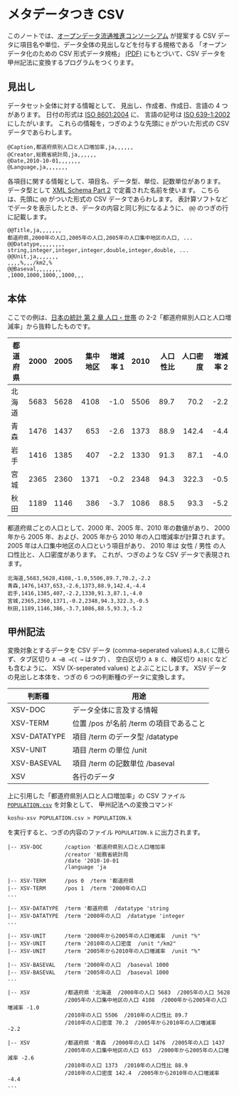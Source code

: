 # メタデータつき CSV


このノートでは、[オープンデータ流通推進コンソーシアム] が提案する
CSV データに項目名や単位、データ全体の見出しなどを付与する規格である
「オープンデータ化のための CSV 形式データ規格」
[(PDF)][オープンデータ化のための CSV 形式データ規格]
にもとづいて、CSV データを甲州記法に変換するプログラムをつくります。


見出し
--------------------------------------------

データセット全体に対する情報として、
見出し、作成者、作成日、言語の 4 つがあります。
日付の形式は [ISO 8601:2004] に、
言語の記号は [ISO 639-1:2002] にしたがいます。
これらの情報を，つぎのような先頭に `@` がついた形式の
CSV データであらわします。

    @Caption,都道府県別人口と人口増加率,ja,,,,,,
    @Creator,総務省統計局,ja,,,,,,
    @Date,2010-10-01,,,,,,,
    @Language,ja,,,,,,,

各項目に関する情報として、項目名、データ型、単位、記数単位があります。
データ型として [XML Schema Part 2] で定義された名前を使います。
こちらは、先頭に `@@` がついた形式の CSV データであらわします。
表計算ソフトなどでデータを表示したとき、データの内容と同じ列になるように、
`@@` のつぎの行に記載します。

    @@Title,ja,,,,,,,
    都道府県,2000年の人口,2005年の人口,2005年の人口集中地区の人口, ...
    @@Datatype,,,,,,,,
    string,integer,integer,integer,double,integer,double, ...
    @@Unit,ja,,,,,,,
    ,,,,%,,,/km2,%
    @@Baseval,,,,,,,,
    ,1000,1000,1000,,1000,,,


本体
--------------------------------------------

ここでの例は、[日本の統計 第 2 章 人口・世帯] の
2-2「都道府県別人口と人口増減率」から抜粋したものです。

| 都道府県 | 2000 | 2005 | 集中地区 | 増減率 1 | 2010 | 人口性比 | 人口密度 | 増減率 2 |
|-------|-----:|-----:|-----:|-----:|-----:|-----:|------:|-----:|
| 北海道 | 5683 | 5628 | 4108 | -1.0 | 5506 | 89.7 |  70.2 | -2.2 |
| 青森   | 1476 | 1437 |  653 | -2.6 | 1373 | 88.9 | 142.4 | -4.4 |
| 岩手   | 1416 | 1385 |  407 | -2.2 | 1330 | 91.3 |  87.1 | -4.0 |
| 宮城   | 2365 | 2360 | 1371 | -0.2 | 2348 | 94.3 | 322.3 | -0.5 |
| 秋田   | 1189 | 1146 |  386 | -3.7 | 1086 | 88.5 |  93.3 | -5.2 |

都道府県ごとの人口として、2000 年、2005 年、2010 年の数値があり、
2000 年から 2005 年、および、2005 年から 2010 年の人口増減率が計算されます。
2005 年は人口集中地区の人口という項目があり、
2010 年は 女性 / 男性 の人口性比と、人口密度があります。
これが、つぎのような CSV データで表現されます。

    北海道,5683,5628,4108,-1.0,5506,89.7,70.2,-2.2
    青森,1476,1437,653,-2.6,1373,88.9,142.4,-4.4
    岩手,1416,1385,407,-2.2,1330,91.3,87.1,-4.0
    宮城,2365,2360,1371,-0.2,2348,94.3,322.3,-0.5
    秋田,1189,1146,386,-3.7,1086,88.5,93.3,-5.2


甲州記法
--------------------------------------------

変換対象とするデータを CSV データ (comma-seperated values)
`A,B,C` に限らず、タブ区切り `A →B →C`(` →` はタブ) 、
空白区切り `A B C`、棒区切り `A|B|C` なども含むように、
XSV (X-seperated values) とよぶことにします。
XSV データの見出しと本体を、つぎの 6 つの判断種のデータに変換します。

| 判断種        | 用途 |
|--------------|-------------------------|
| XSV-DOC      | データ全体に言及する情報 |
| XSV-TERM     | 位置 /pos が名前 /term の項目であること |
| XSV-DATATYPE | 項目 /term のデータ型 /datatype |
| XSV-UNIT     | 項目 /term の単位 /unit |
| XSV-BASEVAL  | 項目 /term の記数単位 /baseval |
| XSV          | 各行のデータ |

上に引用した「都道府県別人口と人口増加率」の CSV ファイル
[`POPULATION.csv`][POPULATION.csv] を対象として、
甲州記法への変換コマンド

    koshu-xsv POPULATION.csv > POPULATION.k

を実行すると、つぎの内容のファイル `POPULATION.k` に出力されます。

    |-- XSV-DOC       /caption '都道府県別人口と人口増加率
                      /creator '総務省統計局
                      /date '2010-10-01
                      /language 'ja

    |-- XSV-TERM      /pos 0  /term '都道府県
    |-- XSV-TERM      /pos 1  /term '2000年の人口
    ...

    |-- XSV-DATATYPE  /term '都道府県  /datatype 'string
    |-- XSV-DATATYPE  /term '2000年の人口  /datatype 'integer
    ...

    |-- XSV-UNIT      /term '2000年から2005年の人口増減率  /unit "%"
    |-- XSV-UNIT      /term '2010年の人口密度  /unit "/km2"
    |-- XSV-UNIT      /term '2005年から2010年の人口増減率  /unit "%"
    
    |-- XSV-BASEVAL   /term '2000年の人口  /baseval 1000
    |-- XSV-BASEVAL   /term '2005年の人口  /baseval 1000
    ...

    |-- XSV           /都道府県 '北海道  /2000年の人口 5683  /2005年の人口 5628
                      /2005年の人口集中地区の人口 4108  /2000年から2005年の人口増減率 -1.0
                      /2010年の人口 5506  /2010年の人口性比 89.7
                      /2010年の人口密度 70.2  /2005年から2010年の人口増減率 -2.2

    |-- XSV           /都道府県 '青森  /2000年の人口 1476  /2005年の人口 1437
                      /2005年の人口集中地区の人口 653  /2000年から2005年の人口増減率 -2.6
                      /2010年の人口 1373  /2010年の人口性比 88.9
                      /2010年の人口密度 142.4  /2005年から2010年の人口増減率 -4.4
    ...



[オープンデータ流通推進コンソーシアム]: http://www.opendata.gr.jp
[オープンデータ化のための CSV 形式データ規格]: http://www.opendata.gr.jp/committee/docs/gijyutsu_siryo3-6.pdf
[日本の統計 第 2 章 人口・世帯]: http://www.stat.go.jp/data/nihon/02.htm

[ISO 639-1:2002]: http://www.iso.org/iso/catalogue_detail?csnumber=22109
[ISO 8601:2004]: http://www.iso.org/iso/home/store/catalogue_tc/catalogue_detail.htm?csnumber=40874
[XML Schema Part 2]: http://www.w3.org/TR/xmlschema-2/

[POPULATION.csv]: POPULATION.csv

